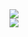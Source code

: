 
<a href="Languages">
  <img align="center" src="https://github-readme-stats.vercel.app/api/top-langs/?username=Vaascoo&langs_count=3&theme=highcontrast&layout=compact" />
</a>
<br>
<a>
  <img align="center" src="https://www.codewars.com/users/Vaascoo/badges/small" />
</a>
<!--
### Hi there 👋
**Vaascoo/Vaascoo** is a ✨ _special_ ✨ repository because its `README.md` (this file) appears on your GitHub profile.

Here are some ideas to get you started:

- 🔭 I’m currently working on ...
- 🌱 I’m currently learning ...
- 👯 I’m looking to collaborate on ...
- 🤔 I’m looking for help with ...
- 💬 Ask me about ...
- 📫 How to reach me: ...
- 😄 Pronouns: ...
- ⚡ Fun fact: ...
-->
